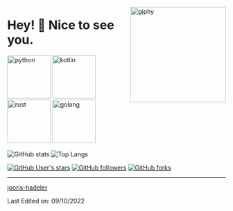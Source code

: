 <!--suppress HtmlDeprecatedAttribute -->
[<img align='right' src="https://media.giphy.com/media/M9gbBd9nbDrOTu1Mqx/giphy.gif" width="220" alt="giphy">](https://t.me/voko_aleksey)



# Hey! 👋 Nice to see you. #



[<img src="https://cdn.iconscout.com/icon/free/png-256/python-3521655-2945099.png" alt="python" width="100">](https://docs.python.org/3/library/index.html)
[<img src="https://cdn.iconscout.com/icon/free/png-256/kotlin-283155.png" alt="kotlin" width="100">](https://kotlinlang.org/docs/home.html)
[<img src="https://cdn.iconscout.com/icon/free/png-256/rust-3521686-2945130.png" alt="rust" width="100">](https://www.rust-lang.org/)
[<img src="https://hsto.org/webt/5b/2e/6a/5b2e6a4a389cc942256392.png" alt="golang" width="100">](https://golang.org/doc/)


![GitHub stats](https://github-readme-stats.vercel.app/api?username=jooris-hadeler&theme=gotham&show_icons=true&count_private=true&hide_title=true&hide_border=true)
![Top Langs](https://github-readme-stats.vercel.app/api/top-langs/?username=jooris-hadeler&layout=default&theme=gotham&hide=html&hide_border=true&card_width=330)

[<img alt="GitHub User's stars" src="https://img.shields.io/github/stars/jooris-hadeler?affiliations=OWNER%2CCOLLABORATOR%2CORGANIZATION_MEMBER&label=Total%20user%20stars%20in%20all%20repo&logoColor=red&style=social">](https://github.com/jooris-hadeler?tab=repositories&q=&type=&language=&sort=stargazers)
[<img alt="GitHub followers" src="https://img.shields.io/github/followers/jooris-hadeler?&logoColor=red&style=social">](https://github.com/jooris-hadeler?tab=followers)
[<img alt="GitHub forks" src="https://img.shields.io/github/forks/jooris-hadeler/TranslatorSelenium?logoColor=red&style=social">](https://github.com/jooris-hadeler/TranslatorSelenium/network/members)

------

[jooris-hadeler](https://github.com/jooris-hadeler)

Last Edited on: 09/10/2022
